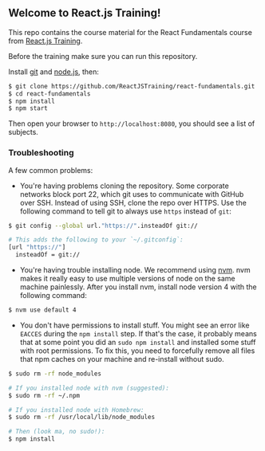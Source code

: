 ## Welcome to React.js Training!

This repo contains the course material for the React Fundamentals course from [React.js Training](https://reactjs-training.com/).

Before the training make sure you can run this repository.

Install [git](http://git-scm.com/downloads) and [node.js](https://nodejs.org/), then:

```sh
$ git clone https://github.com/ReactJSTraining/react-fundamentals.git
$ cd react-fundamentals
$ npm install
$ npm start
```

Then open your browser to `http://localhost:8080`, you should see a list of subjects.

### Troubleshooting

A few common problems:

- You're having problems cloning the repository. Some corporate networks block port 22, which git uses to communicate with GitHub over SSH. Instead of using SSH, clone the repo over HTTPS. Use the following command to tell git to always use `https` instead of `git`:

```sh
$ git config --global url."https://".insteadOf git://

# This adds the following to your `~/.gitconfig`:
[url "https://"]
  insteadOf = git://
```

- You're having trouble installing node. We recommend using [nvm](https://github.com/creationix/nvm). nvm makes it really easy to use multiple versions of node on the same machine painlessly. After you install nvm, install node version 4 with the following command:

```sh
$ nvm use default 4
```

- You don't have permissions to install stuff. You might see an error like `EACCES` during the `npm install` step. If that's the case, it probably means that at some point you did an `sudo npm install` and installed some stuff with root permissions. To fix this, you need to forcefully remove all files that npm caches on your machine and re-install without sudo.

```sh
$ sudo rm -rf node_modules

# If you installed node with nvm (suggested):
$ sudo rm -rf ~/.npm 

# If you installed node with Homebrew:
$ sudo rm -rf /usr/local/lib/node_modules

# Then (look ma, no sudo!):
$ npm install
```

